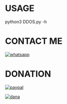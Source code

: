 
# USAGE

python3 DDOS.py -h

# CONTACT ME
<a href="https://wa.me/+13474742185?text=Hallo"><img title="whatsapp" src="https://img.shields.io/badge/whatsapp-blue?style=for-the-badge&logo=whatsapp"></a>
# DONATION
<a href="https://paypal.me/Hengkara?locale.x=id_ID"><img title="paypal" src="https://img.shields.io/badge/paypal-blue?style=for-the-badge&logo=paypal"></a> 

<a href="https://link.dana.id/qr/hcugqq3"><img title="dana" src="https://img.shields.io/badge/dana-blue?style=for-the-badge&logo=dana"></a> 




